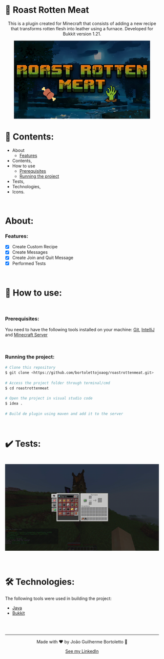 # 🍖 Roast Rotten Meat

<p align="center">This is a plugin created for Minecraft that consists of adding a new recipe that transforms rotten flesh into leather using a furnace. Developed for Bukkit version 1.21.</p>

<p align="center">
  <img src="./github/Logo.png" alt="Logo" />
</p>

# 📓 Contents:

- About
    - [Features](#Features)
- Contents,
- How to use
    - [Prerequisites](#Prerequisites)
    - [Running the project](#Running-the-project)
- Tests,
- Technologies,
- Icons.

<br/>

# About:

### Features:

- [x] Create Custom Recipe
- [x] Create Messages
- [x] Create Join and Quit Message
- [x] Performed Tests

<br/>

# 📝 How to use:

<br/>

### Prerequisites:

You need to have the following tools installed on your machine: [Git](https://git-scm.com), [IntelliJ](https://www.jetbrains.com/) and [Minecraft Server](https://getbukkit.org/)

<br/>

### Running the project:

```bash
# Clone this repository
$ git clone <https://github.com/bortolettojoaog/roastrottenmeat.git>

# Access the project folder through terminal/cmd
$ cd roastrottenmeat

# Open the project in visual studio code
$ idea .

# Build de plugin using maven and add it to the server
```

<br/>

# ✔️ Tests:
<h1 align="center">
    <img alt="Test" title="Test" src="./github/test.gif" />
</h1>

<br/>

# 🛠️ Technologies:

The following tools were used in building the project:

- [Java](https://openjdk.org/)
- [Bukkit](https://getbukkit.org/)

<br/>

<br/>

---

<p align="center">
    Made with ❤️ by João Guilherme Bortoletto 👋
</p>

<p align="center">
    <a href="https://www.linkedin.com/in/bortolettojoaog/">See my LinkedIn</a>
</a>
